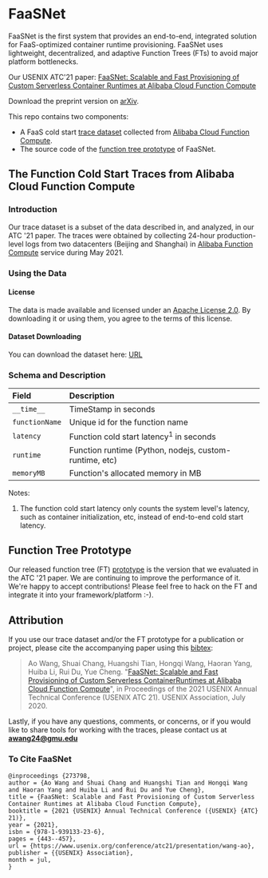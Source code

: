 # FaaSNet

FaaSNet is the first system that provides an end-to-end, integrated solution for FaaS-optimized container runtime provisioning. FaaSNet uses lightweight, decentralized, and adaptive Function Trees (FTs) to avoid major platform bottlenecks. 

Our USENIX ATC'21 paper: [FaaSNet: Scalable and Fast Provisioning of Custom Serverless Container Runtimes at Alibaba Cloud Function Compute](https://www.usenix.org/conference/atc21/presentation/wang-ao)

Download the preprint version on [arXiv](https://arxiv.org/abs/2105.11229). 

This repo contains two components:

- A FaaS cold start [trace dataset](#dataset-downloading) collected from [Alibaba Cloud Function Compute](https://www.alibabacloud.com/product/function-compute).
- The source code of the [function tree prototype](#function-tree-prototype) of FaaSNet.


## The Function Cold Start Traces from Alibaba Cloud Function Compute

### Introduction

Our trace dataset is a subset of the data described in, and analyzed, in our ATC '21 paper. The traces were obtained by collecting 24-hour production-level logs from two datacenters (Beijing and Shanghai) in [Alibaba Function Compute](https://www.alibabacloud.com/product/function-compute) service during May 2021.

### Using the Data

#### License

The data is made available and licensed under an [Apache License 2.0](https://github.com/mason-leap-lab/FaaSNet/blob/main/LICENSE). By downloading it or using them, you agree to the terms of this license.



#### Dataset Downloading

You can download the dataset here: [URL](https://drive.google.com/file/d/1YLkLhbeYwxobfMtY_5LWQZyHR_ewg6HK/view?usp=sharing
)

### Schema and Description

Field | Description
 :--- | :---
`__time__` | TimeStamp in seconds
`functionName` | Unique id for the function name
`latency` | Function cold start latency<sup>1</sup> in seconds
`runtime` | Function runtime (Python, nodejs, custom-runtime, etc)
`memoryMB` | Function's allocated memory in MB 

Notes:

1. The function cold start latency only counts the system level's latency, such as container initialization, etc, instead
   of end-to-end cold start latency.


## Function Tree Prototype

Our released function tree (FT) [prototype](https://github.com/mason-leap-lab/FaaSNet/tree/main/functionTree) is the version that we evaluated in the ATC '21 paper. We are continuing to improve the performance of it. We're happy to accept contributions! Please feel free to hack on the FT and integrate it into your framework/platform :-).


## Attribution

If you use our trace dataset and/or the FT prototype for a publication or project, please cite the accompanying paper using this [bibtex](#to-cite-faasnet):
> Ao Wang, Shuai Chang, Huangshi Tian, Hongqi Wang, Haoran Yang, Huiba Li, Rui Du, Yue Cheng. "[FaaSNet: Scalable and Fast Provisioning of Custom Serverless ContainerRuntimes at Alibaba Cloud Function Compute](https://www.usenix.org/conference/atc21/presentation/wang-ao)", in Proceedings of the 2021 USENIX Annual Technical Conference (USENIX ATC 21). USENIX Association, July 2020.

Lastly, if you have any questions, comments, or concerns, or if you would like to share tools for working with the traces, please contact us at [**awang24@gmu.edu**](mailto:awang24@gmu.edu)


### To Cite FaaSNet

```
@inproceedings {273798,
author = {Ao Wang and Shuai Chang and Huangshi Tian and Hongqi Wang and Haoran Yang and Huiba Li and Rui Du and Yue Cheng},
title = {FaaSNet: Scalable and Fast Provisioning of Custom Serverless Container Runtimes at Alibaba Cloud Function Compute},
booktitle = {2021 {USENIX} Annual Technical Conference ({USENIX} {ATC} 21)},
year = {2021},
isbn = {978-1-939133-23-6},
pages = {443--457},
url = {https://www.usenix.org/conference/atc21/presentation/wang-ao},
publisher = {{USENIX} Association},
month = jul,
}
```
